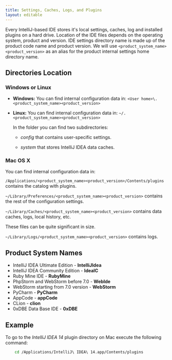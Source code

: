 ```yaml
---
title: Settings, Caches, Logs, and Plugins
layout: editable
---
```


Every IntelliJ-based IDE stores it's local settings, caches, log and installed plugins on a hard drive.
Location of the IDE files depends on the operating system, product and version.
IDE settings directory name is made up of the product code name and product version.
We will use ```<product_system_name><product_version>``` as an alias for the product internal settings home directory name.

## Directories Location


### Windows or Linux

* **Windows:**
  You can find internal configuration data in:
  ```<User home>\.<product_system_name><product_version>```

* **Linux:**
  You can find internal configuration data in:
  ```~/.<product_system_name><product_version>```


  In the folder you can find two subdirectories:

  * *config* that contains user-specific settings.

  * *system* that stores IntelliJ IDEA data caches.

### Mac OS X

  You can find internal configuration data in:

  ```/Applications/<product_system_name><product_version>/Contents/plugins``` contains the catalog with plugins.

  ```~/Library/Preferences/<product_system_name><product_version>``` contains the rest of the configuration settings.

  ```~/Library/Caches/<product_system_name><product_version>``` contains data caches, logs, local history, etc.

  These files can be quite significant in size.

  ```~/Library/Logs/<product_system_name><product_version>``` contains logs.

## Product System Names

* IntelliJ IDEA Ultimate Edition - **IntelliJIdea**
* IntelliJ IDEA Community Edition - **IdeaIC**
* Ruby Mine IDE - **RubyMine**
* PhpStorm and WebStorm before 7.0 - **WebIde**
* WebStorm starting from 7.0 version - **WebStorm**
* PyCharm - **PyCharm**
* AppCode - **appCode**
* CLion - **clion**
* 0xDBE Data Base IDE - **0xDBE**

## Example

To go to the *IntelliJ IDEA 14* plugin directory on Mac execute the following command:

```bash
    cd /Applications/IntelliJ\ IDEA\ 14.app/Contents/plugins
```
